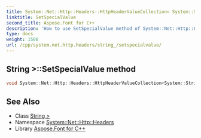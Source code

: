 ```yaml
---
title: System::Net::Http::Headers::HttpHeaderValueCollection< System::String >::SetSpecialValue method
linktitle: SetSpecialValue
second_title: Aspose.Font for C++
description: 'How to use SetSpecialValue method of System::Net::Http::Headers::HttpHeaderValueCollection< System::String > class in C++.'
type: docs
weight: 1500
url: /cpp/system.net.http.headers/string_/setspecialvalue/
---
```

## String >::SetSpecialValue method




```cpp
void System::Net::Http::Headers::HttpHeaderValueCollection<System::String>::SetSpecialValue()
```

## See Also

* Class [String >](../)
* Namespace [System::Net::Http::Headers](../../)
* Library [Aspose.Font for C++](../../../)

